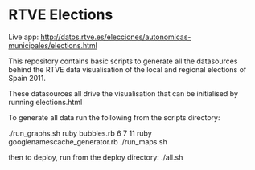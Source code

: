 RTVE Elections
===============

Live app: http://datos.rtve.es/elecciones/autonomicas-municipales/elections.html 

This repository contains basic scripts to generate all the datasources behind the RTVE data visualisation of the local and regional elections of Spain 2011.

These datasources all drive the visualisation that can be initialised by running elections.html




To generate all data run the following from the scripts directory:


./run_graphs.sh
ruby bubbles.rb 6 7 11
ruby googlenamescache_generator.rb
./run_maps.sh

then to deploy, run from the deploy directory:
./all.sh 



